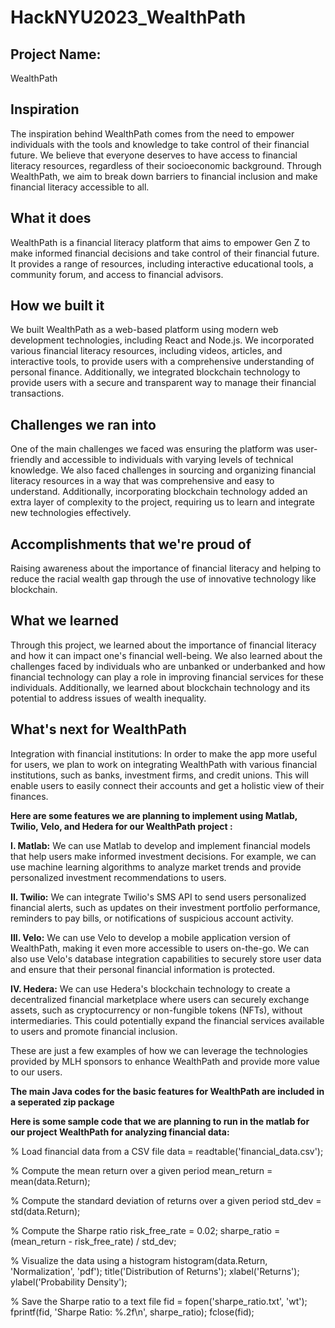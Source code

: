 # HackNYU2023_WealthPath

## Project Name:
WealthPath

## Inspiration
The inspiration behind WealthPath comes from the need to empower individuals with the tools and knowledge to take control of their financial future. We believe that everyone deserves to have access to financial literacy resources, regardless of their socioeconomic background. Through WealthPath, we aim to break down barriers to financial inclusion and make financial literacy accessible to all.

## What it does
WealthPath is a financial literacy platform that aims to empower Gen Z to make informed financial decisions and take control of their financial future. It provides a range of resources, including interactive educational tools, a community forum, and access to financial advisors.

## How we built it
We built WealthPath as a web-based platform using modern web development technologies, including React and Node.js. We incorporated various financial literacy resources, including videos, articles, and interactive tools, to provide users with a comprehensive understanding of personal finance. Additionally, we integrated blockchain technology to provide users with a secure and transparent way to manage their financial transactions.

## Challenges we ran into
One of the main challenges we faced was ensuring the platform was user-friendly and accessible to individuals with varying levels of technical knowledge. We also faced challenges in sourcing and organizing financial literacy resources in a way that was comprehensive and easy to understand. Additionally, incorporating blockchain technology added an extra layer of complexity to the project, requiring us to learn and integrate new technologies effectively.

## Accomplishments that we're proud of
Raising awareness about the importance of financial literacy and helping to reduce the racial wealth gap through the use of innovative technology like blockchain.

## What we learned
Through this project, we learned about the importance of financial literacy and how it can impact one's financial well-being. We also learned about the challenges faced by individuals who are unbanked or underbanked and how financial technology can play a role in improving financial services for these individuals. Additionally, we learned about blockchain technology and its potential to address issues of wealth inequality.

## What's next for WealthPath
Integration with financial institutions: In order to make the app more useful for users, we plan to work on integrating WealthPath with various financial institutions, such as banks, investment firms, and credit unions. This will enable users to easily connect their accounts and get a holistic view of their finances.

**Here are some features we are planning to implement using Matlab, Twilio, Velo, and Hedera for our WealthPath project :**

**I. Matlab:** We can use Matlab to develop and implement financial models that help users make informed investment decisions. For example, we can use machine learning algorithms to analyze market trends and provide personalized investment recommendations to users.

**II. Twilio:** We can integrate Twilio's SMS API to send users personalized financial alerts, such as updates on their investment portfolio performance, reminders to pay bills, or notifications of suspicious account activity.

**III. Velo:** We can use Velo to develop a mobile application version of WealthPath, making it even more accessible to users on-the-go. We can also use Velo's database integration capabilities to securely store user data and ensure that their personal financial information is protected.

**IV. Hedera:** We can use Hedera's blockchain technology to create a decentralized financial marketplace where users can securely exchange assets, such as cryptocurrency or non-fungible tokens (NFTs), without intermediaries. This could potentially expand the financial services available to users and promote financial inclusion.

These are just a few examples of how we can leverage the technologies provided by MLH sponsors to enhance WealthPath and provide more value to our users.


**The main Java codes for the basic features for WealthPath are included in a seperated zip package**

**Here is some sample code that we are planning to run in the matlab for our project WealthPath for analyzing financial data:**

% Load financial data from a CSV file
data = readtable('financial_data.csv');

% Compute the mean return over a given period
mean_return = mean(data.Return);

% Compute the standard deviation of returns over a given period
std_dev = std(data.Return);

% Compute the Sharpe ratio
risk_free_rate = 0.02;
sharpe_ratio = (mean_return - risk_free_rate) / std_dev;

% Visualize the data using a histogram
histogram(data.Return, 'Normalization', 'pdf');
title('Distribution of Returns');
xlabel('Returns');
ylabel('Probability Density');

% Save the Sharpe ratio to a text file
fid = fopen('sharpe_ratio.txt', 'wt');
fprintf(fid, 'Sharpe Ratio: %.2f\n', sharpe_ratio);
fclose(fid);


